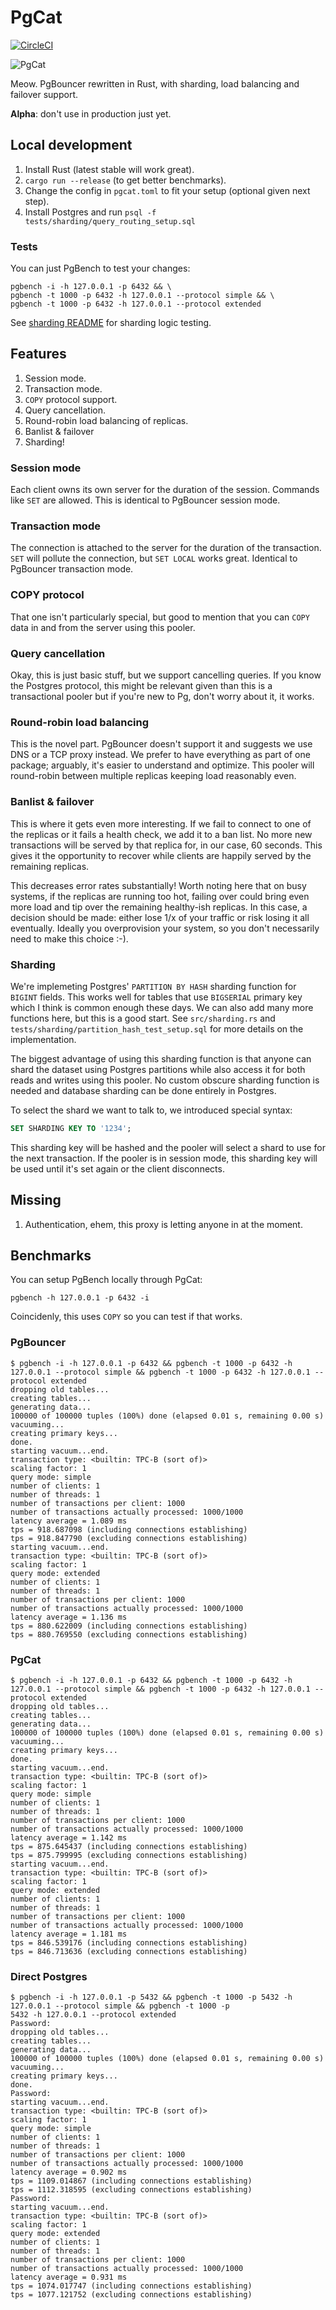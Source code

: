 # PgCat

[![CircleCI](https://circleci.com/gh/levkk/pgcat/tree/main.svg?style=svg)](https://circleci.com/gh/levkk/pgcat/tree/main)

![PgCat](./pgcat3.png)

Meow. PgBouncer rewritten in Rust, with sharding, load balancing and failover support.

**Alpha**: don't use in production just yet.

## Local development

1. Install Rust (latest stable will work great).
2. `cargo run --release` (to get better benchmarks).
3. Change the config in `pgcat.toml` to fit your setup (optional given next step).
4. Install Postgres and run `psql -f tests/sharding/query_routing_setup.sql`

### Tests

You can just PgBench to test your changes:

```
pgbench -i -h 127.0.0.1 -p 6432 && \
pgbench -t 1000 -p 6432 -h 127.0.0.1 --protocol simple && \
pgbench -t 1000 -p 6432 -h 127.0.0.1 --protocol extended
```

See [sharding README](./tests/sharding/README.md) for sharding logic testing.

## Features

1. Session mode.
2. Transaction mode.
3. `COPY` protocol support.
4. Query cancellation.
5. Round-robin load balancing of replicas.
6. Banlist & failover
7. Sharding!

### Session mode
Each client owns its own server for the duration of the session. Commands like `SET` are allowed.
This is identical to PgBouncer session mode.

### Transaction mode
The connection is attached to the server for the duration of the transaction. `SET` will pollute the connection,
but `SET LOCAL` works great. Identical to PgBouncer transaction mode.

### COPY protocol
That one isn't particularly special, but good to mention that you can `COPY` data in and from the server
using this pooler.

### Query cancellation
Okay, this is just basic stuff, but we support cancelling queries. If you know the Postgres protocol,
this might be relevant given than this is a transactional pooler but if you're new to Pg, don't worry about it, it works.

### Round-robin load balancing
This is the novel part. PgBouncer doesn't support it and suggests we use DNS or a TCP proxy instead.
We prefer to have everything as part of one package; arguably, it's easier to understand and optimize.
This pooler will round-robin between multiple replicas keeping load reasonably even.

### Banlist & failover
This is where it gets even more interesting. If we fail to connect to one of the replicas or it fails a health check,
we add it to a ban list. No more new transactions will be served by that replica for, in our case, 60 seconds. This
gives it the opportunity to recover while clients are happily served by the remaining replicas.

This decreases error rates substantially! Worth noting here that on busy systems, if the replicas are running too hot,
failing over could bring even more load and tip over the remaining healthy-ish replicas. In this case, a decision should be made:
either lose 1/x of your traffic or risk losing it all eventually. Ideally you overprovision your system, so you don't necessarily need
to make this choice :-).

### Sharding
We're implemeting Postgres' `PARTITION BY HASH` sharding function for `BIGINT` fields. This works well for tables that use `BIGSERIAL` primary key which I think is common enough these days. We can also add many more functions here, but this is a good start. See `src/sharding.rs` and `tests/sharding/partition_hash_test_setup.sql` for more details on the implementation.

The biggest advantage of using this sharding function is that anyone can shard the dataset using Postgres partitions
while also access it for both reads and writes using this pooler. No custom obscure sharding function is needed and database sharding can be done entirely in Postgres.

To select the shard we want to talk to, we introduced special syntax:

```sql
SET SHARDING KEY TO '1234';
```

This sharding key will be hashed and the pooler will select a shard to use for the next transaction. If the pooler is in session mode, this sharding key will be used until it's set again or the client disconnects.


## Missing

1. Authentication, ehem, this proxy is letting anyone in at the moment.

## Benchmarks

You can setup PgBench locally through PgCat:

```
pgbench -h 127.0.0.1 -p 6432 -i
```

Coincidenly, this uses `COPY` so you can test if that works.

### PgBouncer

```
$ pgbench -i -h 127.0.0.1 -p 6432 && pgbench -t 1000 -p 6432 -h 127.0.0.1 --protocol simple && pgbench -t 1000 -p 6432 -h 127.0.0.1 --protocol extended
dropping old tables...
creating tables...
generating data...
100000 of 100000 tuples (100%) done (elapsed 0.01 s, remaining 0.00 s)
vacuuming...
creating primary keys...
done.
starting vacuum...end.
transaction type: <builtin: TPC-B (sort of)>
scaling factor: 1
query mode: simple
number of clients: 1
number of threads: 1
number of transactions per client: 1000
number of transactions actually processed: 1000/1000
latency average = 1.089 ms
tps = 918.687098 (including connections establishing)
tps = 918.847790 (excluding connections establishing)
starting vacuum...end.
transaction type: <builtin: TPC-B (sort of)>
scaling factor: 1
query mode: extended
number of clients: 1
number of threads: 1
number of transactions per client: 1000
number of transactions actually processed: 1000/1000
latency average = 1.136 ms
tps = 880.622009 (including connections establishing)
tps = 880.769550 (excluding connections establishing)
```

### PgCat


```
$ pgbench -i -h 127.0.0.1 -p 6432 && pgbench -t 1000 -p 6432 -h 127.0.0.1 --protocol simple && pgbench -t 1000 -p 6432 -h 127.0.0.1 --protocol extended
dropping old tables...
creating tables...
generating data...
100000 of 100000 tuples (100%) done (elapsed 0.01 s, remaining 0.00 s)
vacuuming...
creating primary keys...
done.
starting vacuum...end.
transaction type: <builtin: TPC-B (sort of)>
scaling factor: 1
query mode: simple
number of clients: 1
number of threads: 1
number of transactions per client: 1000
number of transactions actually processed: 1000/1000
latency average = 1.142 ms
tps = 875.645437 (including connections establishing)
tps = 875.799995 (excluding connections establishing)
starting vacuum...end.
transaction type: <builtin: TPC-B (sort of)>
scaling factor: 1
query mode: extended
number of clients: 1
number of threads: 1
number of transactions per client: 1000
number of transactions actually processed: 1000/1000
latency average = 1.181 ms
tps = 846.539176 (including connections establishing)
tps = 846.713636 (excluding connections establishing)
```

### Direct Postgres

```
$ pgbench -i -h 127.0.0.1 -p 5432 && pgbench -t 1000 -p 5432 -h 127.0.0.1 --protocol simple && pgbench -t 1000 -p
5432 -h 127.0.0.1 --protocol extended
Password:
dropping old tables...
creating tables...
generating data...
100000 of 100000 tuples (100%) done (elapsed 0.01 s, remaining 0.00 s)
vacuuming...
creating primary keys...
done.
Password:
starting vacuum...end.
transaction type: <builtin: TPC-B (sort of)>
scaling factor: 1
query mode: simple
number of clients: 1
number of threads: 1
number of transactions per client: 1000
number of transactions actually processed: 1000/1000
latency average = 0.902 ms
tps = 1109.014867 (including connections establishing)
tps = 1112.318595 (excluding connections establishing)
Password:
starting vacuum...end.
transaction type: <builtin: TPC-B (sort of)>
scaling factor: 1
query mode: extended
number of clients: 1
number of threads: 1
number of transactions per client: 1000
number of transactions actually processed: 1000/1000
latency average = 0.931 ms
tps = 1074.017747 (including connections establishing)
tps = 1077.121752 (excluding connections establishing)
```